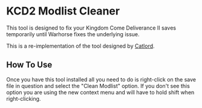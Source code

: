 # KCD2 Modlist Cleaner

This tool is designed to fix your Kingdom Come Deliverance II saves temporarily until Warhorse fixes the underlying issue.

This is a re-implementation of the tool designed by [Catlord](https://next.nexusmods.com/profile/Catllord).

## How To Use

Once you have this tool installed all you need to do is right-click on the save file in question and select the "Clean Modlist" option. If you don't see this option you are using the new context menu and will have to hold shift when right-clicking.